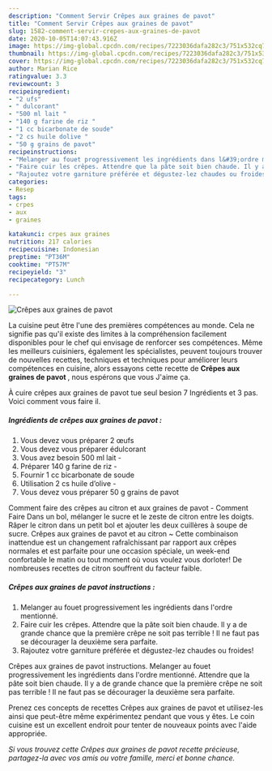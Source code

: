 ```yaml
---
description: "Comment Servir Crêpes aux graines de pavot"
title: "Comment Servir Crêpes aux graines de pavot"
slug: 1582-comment-servir-crepes-aux-graines-de-pavot
date: 2020-10-05T14:07:43.916Z
image: https://img-global.cpcdn.com/recipes/7223036dafa282c3/751x532cq70/crepes-aux-graines-de-pavot-photo-principale-de-la-recette.jpg
thumbnail: https://img-global.cpcdn.com/recipes/7223036dafa282c3/751x532cq70/crepes-aux-graines-de-pavot-photo-principale-de-la-recette.jpg
cover: https://img-global.cpcdn.com/recipes/7223036dafa282c3/751x532cq70/crepes-aux-graines-de-pavot-photo-principale-de-la-recette.jpg
author: Marian Rice
ratingvalue: 3.3
reviewcount: 3
recipeingredient:
- "2 ufs"
- " dulcorant"
- "500 ml lait "
- "140 g farine de riz "
- "1 cc bicarbonate de soude"
- "2 cs huile dolive "
- "50 g grains de pavot"
recipeinstructions:
- "Melanger au fouet progressivement les ingrédients dans l&#39;ordre mentionné."
- "Faire cuir les crêpes. Attendre que la pâte soit bien chaude. Il y a de grande chance que la première crêpe ne soit pas terrible ! Il ne faut pas se décourager la deuxième sera parfaite."
- "Rajoutez votre garniture préférée et dégustez-lez chaudes ou froides!"
categories:
- Resep
tags:
- crpes
- aux
- graines

katakunci: crpes aux graines 
nutrition: 217 calories
recipecuisine: Indonesian
preptime: "PT36M"
cooktime: "PT57M"
recipeyield: "3"
recipecategory: Lunch

---
```



![Crêpes aux graines de pavot](https://img-global.cpcdn.com/recipes/7223036dafa282c3/751x532cq70/crepes-aux-graines-de-pavot-photo-principale-de-la-recette.jpg)

La cuisine peut être l'une des premières compétences au monde. Cela ne signifie pas qu'il existe des limites à la compréhension facilement disponibles pour le chef qui envisage de renforcer ses compétences. Même les meilleurs cuisiniers, également les spécialistes, peuvent toujours trouver de nouvelles recettes, techniques et techniques pour améliorer leurs compétences en cuisine, alors essayons cette recette de <strong> Crêpes aux graines de pavot </strong>, nous espérons que vous J'aime ça.

<!--inarticleads1-->

À cuire crêpes aux graines de pavot tue seul besion 7 Ingrédients et 3 pas. Voici comment vous faire il.

##### Ingrédients de crêpes aux graines de pavot :

1. Vous devez vous préparer 2 œufs
1. Vous devez vous préparer  édulcorant
1. Vous avez besoin 500 ml lait -
1. Préparer 140 g farine de riz -
1. Fournir 1 cc bicarbonate de soude
1. Utilisation 2 cs huile d’olive -
1. Vous devez vous préparer 50 g grains de pavot


Comment faire des crêpes au citron et aux graines de pavot - Comment Faire Dans un bol, mélanger le sucre et le zeste de citron entre les doigts. Râper le citron dans un petit bol et ajouter les deux cuillères à soupe de sucre. Crêpes aux graines de pavot et au citron ~ Cette combinaison inattendue est un changement rafraîchissant par rapport aux crêpes normales et est parfaite pour une occasion spéciale, un week-end confortable le matin ou tout moment où vous voulez vous dorloter! De nombreuses recettes de citron souffrent du facteur faible. 

<!--inarticleads2-->

##### Crêpes aux graines de pavot instructions :

1. Melanger au fouet progressivement les ingrédients dans l&#39;ordre mentionné.
1. Faire cuir les crêpes. Attendre que la pâte soit bien chaude. Il y a de grande chance que la première crêpe ne soit pas terrible ! Il ne faut pas se décourager la deuxième sera parfaite.
1. Rajoutez votre garniture préférée et dégustez-lez chaudes ou froides!


Crêpes aux graines de pavot instructions. Melanger au fouet progressivement les ingrédients dans l&#39;ordre mentionné. Attendre que la pâte soit bien chaude. Il y a de grande chance que la première crêpe ne soit pas terrible ! Il ne faut pas se décourager la deuxième sera parfaite. 

<!--inarticleads1-->

<p>
Prenez ces concepts de recettes Crêpes aux graines de pavot et utilisez-les ainsi que peut-être même expérimentez pendant que vous y êtes. Le coin cuisine est un excellent endroit pour tenter de nouveaux points avec l'aide appropriée.
</p>

<p>
<i>Si vous trouvez cette Crêpes aux graines de pavot recette précieuse, partagez-la avec vos amis ou votre famille, merci et bonne chance.</i>
</p>
